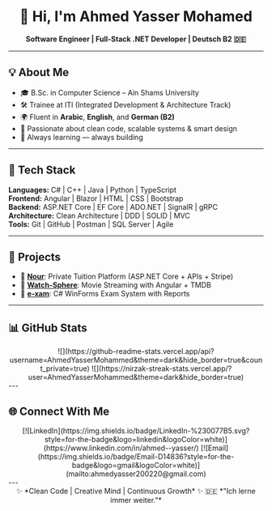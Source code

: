 <div align="center">

# 👋 Hi, I'm Ahmed Yasser Mohamed  
**Software Engineer | Full-Stack .NET Developer | Deutsch B2 🇩🇪**

</div>

---

## 💡 About Me

- 🎓 B.Sc. in Computer Science – Ain Shams University  
- 🛠️ Trainee at ITI (Integrated Development & Architecture Track)  
- 🌍 Fluent in **Arabic**, **English**, and **German (B2)**  
- 💬 Passionate about clean code, scalable systems & smart design  
- 🔁 Always learning — always building  

---

## 🧠 Tech Stack

**Languages:** C# | C++ | Java | Python | TypeScript  
**Frontend:** Angular | Blazor | HTML | CSS | Bootstrap  
**Backend:** ASP.NET Core | EF Core | ADO.NET | SignalR | gRPC  
**Architecture:** Clean Architecture | DDD | SOLID | MVC  
**Tools:** Git | GitHub | Postman | SQL Server | Agile

---

## 🚀 Projects

- 🔹 [**Nour**](https://github.com/AhmedYasserMohammed/Nour): Private Tuition Platform (ASP.NET Core + APIs + Stripe)  
- 🔹 [**Watch-Sphere**](https://github.com/AhmedYasserMohammed/Watch-Sphere): Movie Streaming with Angular + TMDB  
- 🔹 [**e-xam**](https://github.com/AhmedYasserMohammed/e-xam): C# WinForms Exam System with Reports

---

## 📊 GitHub Stats
<div align="center">
![](https://github-readme-stats.vercel.app/api?username=AhmedYasserMohammed&theme=dark&hide_border=true&count_private=true)  
![](https://nirzak-streak-stats.vercel.app/?user=AhmedYasserMohammed&theme=dark&hide_border=true)
</div>
---

## 🌐 Connect With Me
<div align="center">
[![LinkedIn](https://img.shields.io/badge/LinkedIn-%230077B5.svg?style=for-the-badge&logo=linkedin&logoColor=white)](https://www.linkedin.com/in/ahmed--yasser/)  
[![Email](https://img.shields.io/badge/Email-D14836?style=for-the-badge&logo=gmail&logoColor=white)](mailto:ahmedyasser200220@gmail.com)
</div>
---

<div align="center">
✨ *Clean Code | Creative Mind | Continuous Growth* ✨  
🇩🇪 *"Ich lerne immer weiter."*  
</div>
